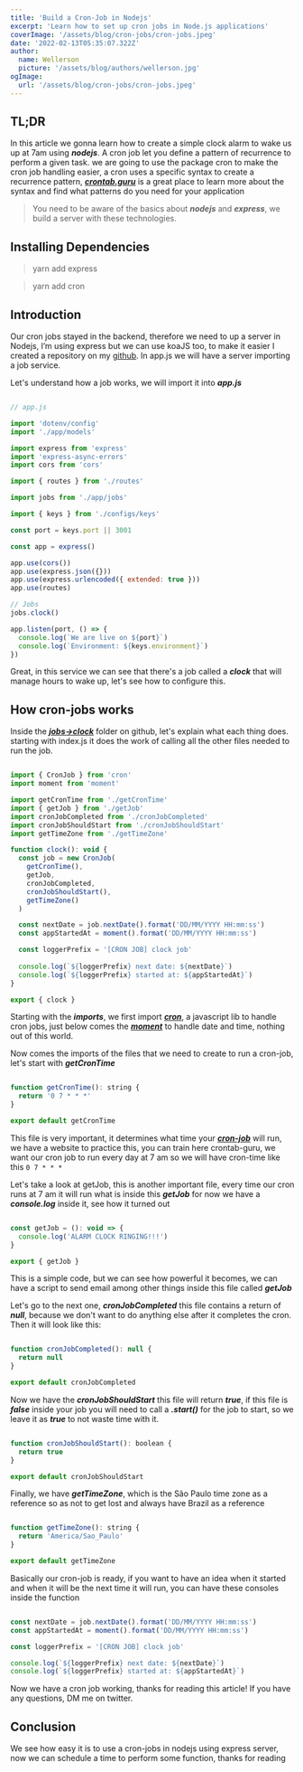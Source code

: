```yaml
---
title: 'Build a Cron-Job in Nodejs'
excerpt: 'Learn how to set up cron jobs in Node.js applications'
coverImage: '/assets/blog/cron-jobs/cron-jobs.jpeg'
date: '2022-02-13T05:35:07.322Z'
author:
  name: Wellerson
  picture: '/assets/blog/authors/wellerson.jpg'
ogImage:
  url: '/assets/blog/cron-jobs/cron-jobs.jpeg'
---
```


## TL;DR
In this article we gonna learn how to create a simple clock alarm to wake us up at 7am using ***nodejs***. A cron job let you define a pattern of recurrence to perform a given task.
we are going to use the package cron to make the cron job handling easier, a cron uses a specific syntax to create a recurrence pattern,
***[crontab.guru](https://crontab.guru)*** is a great place to learn more about the syntax and find what patterns do you need for your application

> You need to be aware of the basics about ***nodejs*** and ***express***, we build a server with these technologies.

## Installing Dependencies

 > yarn add express

 > yarn add cron

## Introduction

Our cron jobs stayed in the backend, therefore we need to up a server in Nodejs, I’m using express but we can use koaJS too, to make it easier I created a repository on my [github](https://github.com/Wellers0n/cron-job).  In app.js we will have a server importing a job service.

Let's understand how a job works, we will import it into ***app.js***

```js

// app.js

import 'dotenv/config'
import './app/models'

import express from 'express'
import 'express-async-errors'
import cors from 'cors'

import { routes } from './routes'

import jobs from './app/jobs'

import { keys } from './configs/keys'

const port = keys.port || 3001

const app = express()

app.use(cors())
app.use(express.json({}))
app.use(express.urlencoded({ extended: true }))
app.use(routes)

// Jobs
jobs.clock()

app.listen(port, () => {
  console.log(`We are live on ${port}`)
  console.log(`Environment: ${keys.environment}`)
})

```

Great, in this service we can see that there's a job called a ***clock*** that will manage hours to wake up, let's see how to configure this.

## How cron-jobs works

Inside the ***[jobs→clock](https://github.com/Wellers0n/cron-job/tree/master/src/app/jobs/clock)*** folder on github, let's explain what each thing does. starting with index.js it does the work of calling all the other files needed to run the job.

```js

import { CronJob } from 'cron'
import moment from 'moment'

import getCronTime from './getCronTime'
import { getJob } from './getJob'
import cronJobCompleted from './cronJobCompleted'
import cronJobShouldStart from './cronJobShouldStart'
import getTimeZone from './getTimeZone' 

function clock(): void {
  const job = new CronJob(
    getCronTime(),
    getJob,
    cronJobCompleted,
    cronJobShouldStart(),
    getTimeZone()
  )

  const nextDate = job.nextDate().format('DD/MM/YYYY HH:mm:ss')
  const appStartedAt = moment().format('DD/MM/YYYY HH:mm:ss')

  const loggerPrefix = '[CRON JOB] clock job'
  
  console.log(`${loggerPrefix} next date: ${nextDate}`)
  console.log(`${loggerPrefix} started at: ${appStartedAt}`)
}

export { clock }

```

Starting with the ***imports***, we first import ***[cron](https://github.com/kelektiv/node-cron)***, a javascript lib to handle cron jobs, just below comes the ***[moment](https://github.com/moment/moment)*** to handle date and time, nothing out of this world.

Now comes the imports of the files that we need to create to run a cron-job, let's start with ***getCronTime***

```js

function getCronTime(): string {
  return '0 7 * * *'
}

export default getCronTime

```

This file is very important, it determines what time your ***[cron-job](https://crontab.guru)*** will run, we have a website to practice this, you can train here crontab-guru, we want our cron job to run every day at 7 am so we will have cron-time like this `0 7 * * *`

Let's take a look at getJob, this is another important file, every time our cron runs at 7 am it will run what is inside this ***getJob*** for now we have a ***console.log*** inside it, see how it turned out

```js

const getJob = (): void => {
  console.log('ALARM CLOCK RINGING!!!')
}

export { getJob }

```

This is a simple code, but we can see how powerful it becomes, we can have a script to send email among other things inside this file called ***getJob***

Let's go to the next one, ***cronJobCompleted*** this file contains a return of ***null***, because we don't want to do anything else after it completes the cron. Then it will look like this:

```js

function cronJobCompleted(): null {
  return null
}

export default cronJobCompleted

```

Now we have the ***cronJobShouldStart*** this file will return ***true***, if this file is ***false*** inside your job you will need to call a ***.start()*** for the job to start, so we leave it as ***true*** to not waste time with it.

```js

function cronJobShouldStart(): boolean {
  return true
}

export default cronJobShouldStart

```

Finally, we have ***getTimeZone***, which is the São Paulo time zone as a reference so as not to get lost and always have Brazil as a reference

```js

function getTimeZone(): string {
  return 'America/Sao_Paulo'
}

export default getTimeZone

```

Basically our cron-job is ready, if you want to have an idea when it started and when it will be the next time it will run, you can have these consoles inside the function

```js

const nextDate = job.nextDate().format('DD/MM/YYYY HH:mm:ss')
const appStartedAt = moment().format('DD/MM/YYYY HH:mm:ss')

const loggerPrefix = '[CRON JOB] clock job'

console.log(`${loggerPrefix} next date: ${nextDate}`)
console.log(`${loggerPrefix} started at: ${appStartedAt}`)

```

Now we have a cron job working, thanks for reading this article! If you have any questions, DM me on twitter.

## Conclusion

We see how easy it is to use a cron-jobs in nodejs using express server, now we can schedule a time to perform some function, thanks for reading